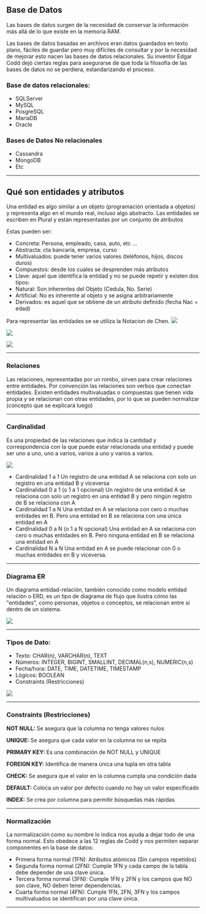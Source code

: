 ## Base de Datos
Las bases de datos surgen de la necesidad de conservar la información más allá de lo que existe en la memoria RAM.

Las bases de datos basadas en archivos eran datos guardados en texto plano, fáciles de guardar pero muy difíciles de consultar y por la necesidad de mejorar esto nacen las bases de datos relacionales. Su inventor Edgar Codd dejó ciertas reglas para asegurarse de que toda la filosofía de las bases de datos no se perdiera, estandarizando el proceso.

### Base de datos relacionales:
- SQLServer
- MySQL
- PosgreSQL
- MariaDB
- Oracle

### Bases de Datos No relacionales
- Cassandra
- MongoDB
- Etc

---
## Qué son entidades y atributos

Una entidad es algo similar a un objeto (programación orientada a objetos) y representa algo en el mundo real, incluso algo abstracto. Las entidades se escriben en Plural y están representadas por un conjunto de atributos

Estas pueden ser:
-  Concreta: Persona, empleado, casa, auto, etc …
- Abstracta: cta bancaría, empresa, curso
- Multivaluados: puede tener varios valores (teléfonos, hijos, discos duros)
- Compuestos: desde los cuales se desprenden más atributos
- Llave: aquel que identifica la entidad y no se puede repetir y existen dos tipos:
- Natural: Son inherentes del Objeto (Cedula, No. Serie)
- Artificial: No es inherente al objeto y se asigna arbitrariamente
-  Derivados: es aquel que se obtiene de un atributo definido (fecha Nac = edad)

Para representar las entidades se se utiliza la Notacion de Chen.
![](https://i.ibb.co/2P1j2jZ/img-2e2fc1ba-ad77-4045-b7a5-f74a65e3f55e.webp) 

![](https://i.ibb.co/g78Kmd0/ENTIDAD-LAPTOPS-4910405e-b261-44c6-9193-a68d85a92541.webp) 

![](https://i.ibb.co/GJ3PKyW/Captura2-8c5455ae-05a4-48bf-8e40-e9f053156c7e.webp)

---
### Relaciones

Las relaciones, representadas por un rombo, sirven para crear relaciones entre entidades. Por convención las relaciones son verbos que conectan entidades. Existen entidades multivaluadas o compuestas que tienen vida propia y se relacionan con otras entidades, por lo que se pueden normalizar (concepto que se explicará luego)

---
### Cardinalidad

Es una propiedad de las relaciones que indica la cantidad y correspondencia con la que puede estar relacionada una entidad y puede ser uno a uno, uno a varios, varios a uno y varios a varios.

![](https://i.ibb.co/99QC1zY/unnamed.png)

- Cardinalidad 1 a 1
Un registro de una entidad A se relaciona con solo un registro en una entidad B y viceversa
- Cardinalidad 0 a 1 (o 1 a 1 opcional)
Un registro de una entidad A se relaciona con solo un registro en una entidad B y pero ningún registro de B se relaciona con A
- Cardinalidad 1 a N
Una entidad en A se relaciona con cero o muchas entidades en B. Pero una entidad en B se relaciona con una única entidad en A
- Cardinalidad 0 a N (o 1 a N opcional)
Una entidad en A se relaciona con cero o muchas entidades en B. Pero ninguna entidad en B se relaciona una entidad en A
- Cardinalidad N a N
Una entidad en A se puede relacionar con 0 o muchas entidades en B y viceversa.

---
### Diagrama ER
Un diagrama entidad-relación, también conocido como modelo entidad relación o ERD, es un tipo de diagrama de flujo que ilustra cómo las "entidades", como personas, objetos o conceptos, se relacionan entre sí dentro de un sistema. 

![](https://d2slcw3kip6qmk.cloudfront.net/marketing/pages/chart/seo/ERD/discovery/erd-school.svg)

---
### Tipos de Dato:

- Texto: CHAR(n), VARCHAR(n), TEXT
- Números: INTEGER, BIGINT, SMALLINT, DECIMAL(n,s), NUMERIC(n,s)
- Fecha/hora: DATE, TIME, DATETIME, TIMESTAMP
- Lógicos: BOOLEAN
- Constraints (Restricciones)

![](https://i.ibb.co/wScKnz6/Diagrama-F-sico-tipo-de-datos-y-constraints-e18d3f34-6bb7-424b-8256-8212049045ce.webp)

---
###  Constraints (Restricciones)

**NOT NULL:** Se asegura que la columna no tenga valores nulos

**UNIQUE:** Se asegura que cada valor en la columna no se repita

**PRIMARY KEY:** Es una combinación de NOT NULL y UNIQUE

**FOREIGN KEY:** Identifica de manera única una tupla en otra tabla

**CHECK:** Se asegura que el valor en la columna cumpla una condición dada

**DEFAULT:** Coloca un valor por defecto cuando no hay un valor especificado

**INDEX:** Se crea por columna para permitir búsquedas más rápidas

---
### Normalización

La normalización como su nombre lo indica nos ayuda a dejar todo de una forma normal. Esto obedece a las 12 reglas de Codd y nos permiten separar componentes en la base de datos:

- Primera forma normal (1FN): Atributos atómicos (Sin campos repetidos)
- Segunda forma normal (2FN): Cumple 1FN y cada campo de la tabla debe depender de una clave única.
- Tercera forma normal (3FN): Cumple 1FN y 2FN y los campos que NO son clave, NO deben tener dependencias.
- Cuarta forma normal (4FN): Cumple 1FN, 2FN, 3FN y los campos multivaluados se identifican por una clave única.

---